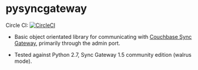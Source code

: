 # pysyncgateway

Circle CI: [![CircleCI](https://circleci.com/gh/constructpm/pysyncgateway/tree/master.svg?style=svg)](https://circleci.com/gh/constructpm/pysyncgateway/tree/master)

* Basic object orientated library for communicating with [Couchbase Sync
    Gateway](https://github.com/couchbase/sync_gateway/), primarily through the
    admin port.

* Tested against Python 2.7, Sync Gateway 1.5 community edition (walrus mode).
